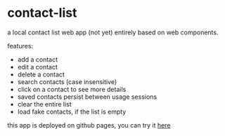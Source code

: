 # contact-list

a local contact list web app (not yet) entirely based on web components.

features:
- add a contact
- edit a contact
- delete a contact
- search contacts (case insensitive)
- click on a contact to see more details
- saved contacts persist between usage sessions
- clear the entire list
- load fake contacts, if the list is empty

this app is deployed on github pages, you can try it [here](https://tzual.github.io/contact-list/)